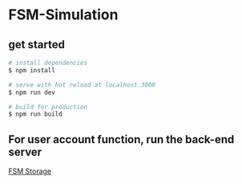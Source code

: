 # FSM-Simulation

## get started

```bash
# install dependencies
$ npm install

# serve with hot reload at localhost:3000
$ npm run dev

# build for production
$ npm run build
```

## For user account function, run the back-end server

[FSM Storage](https://github.com/s-elo/FSMStorage)
